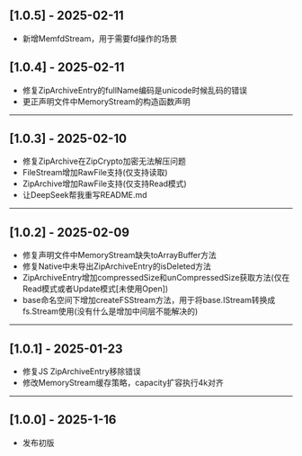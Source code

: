 ## [1.0.5] - 2025-02-11

- 新增MemfdStream，用于需要fd操作的场景

## [1.0.4] - 2025-02-11

- 修复ZipArchiveEntry的fullName编码是unicode时候乱码的错误
- 更正声明文件中MemoryStream的构造函数声明

---

## [1.0.3] - 2025-02-10

- 修复ZipArchive在ZipCrypto加密无法解压问题
- FileStream增加RawFile支持(仅支持读取)
- ZipArchive增加RawFile支持(仅支持Read模式)
- 让DeepSeek帮我重写README.md

---

## [1.0.2] - 2025-02-09

- 修复声明文件中MemoryStream缺失toArrayBuffer方法
- 修复Native中未导出ZipArchiveEntry的isDeleted方法
- ZipArchiveEntry增加compressedSize和unCompressedSize获取方法(仅在Read模式或者Update模式\[未使用Open\])
- base命名空间下增加createFSStream方法，用于将base.IStream转换成fs.Stream使用(没有什么是增加中间层不能解决的)

---

## [1.0.1] - 2025-01-23

- 修复JS ZipArchiveEntry移除错误
- 修改MemoryStream缓存策略，capacity扩容执行4k对齐

---

## [1.0.0] - 2025-1-16

- 发布初版


